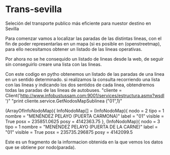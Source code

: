 Trans-sevilla
=============

Seleción del transporte publico más eficiente para nuestor destino en Sevilla

Para comenzar vamos a localizar las paradas de las distintas lineas, con el fin de poder 
representarlas en un mapa (si es posible en (openstreetmap), para ello necesitamos obtener
 un listado de las lineas operativas.

Por ahora no se he consequido un listado de lineas desde la web, de seguir sin conseguirlo
creare una lista con las lineas.

Con este codigo en pytho obtenemos un listado de las paradas de una linea en un sentido determinado.
si realizamos la consulta recorriendo una lista con las lineas y indicando los dos sentidos de cada
linea, obtendremos todas las paradas de las lineas de autobuses.
"cliente = Client('http://www.infobustussam.com:9001/services/estructura.asmx?wsdl ')"
"print cliente.service.GetNodosMapSublinea ("01",1)"

(ArrayOfInfoNodoMap){
   InfoNodoMap[] = 
      (InfoNodoMap){
         nodo = 2
         tipo = 1
         nombre = "MENÉNDEZ PELAYO (PUERTA CARMONA)"
         label = "01"
         visible = True
         posx = 235851.0625
         posy = 4142363.75
      },
      (InfoNodoMap){
         nodo = 3
         tipo = 1
         nombre = "MENÉNDEZ PELAYO (PUERTA DE LA CARNE)"
         label = "01"
         visible = True
         posx = 235735.296875
         posy = 4142099.5

Este es un fragmento de la informacion obtenida en la que vemos los datos que se obtiene por nodo(parada).
